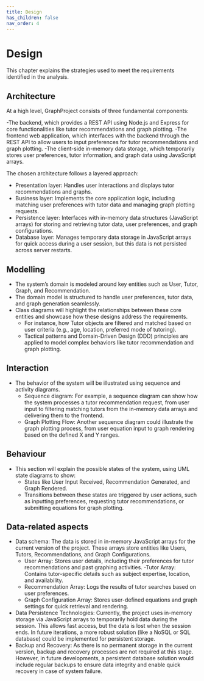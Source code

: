 ```yaml
---
title: Design
has_children: false
nav_order: 4
---
```


# Design

This chapter explains the strategies used to meet the requirements identified in the analysis.

## Architecture

At a high level, GraphProject consists of three fundamental components:

-The backend, which provides a REST API using Node.js and Express for core functionalities like tutor recommendations and graph plotting.
-The frontend web application, which interfaces with the backend through the REST API to allow users to input preferences for tutor recommendations and graph plotting.
-The client-side in-memory data storage, which temporarily stores user preferences, tutor information, and graph data using JavaScript arrays.

The chosen architecture follows a layered approach:

- Presentation layer: Handles user interactions and displays tutor recommendations and graphs.
- Business layer: Implements the core application logic, including matching user preferences with tutor data and managing graph plotting requests.
- Persistence layer:  Interfaces with in-memory data structures (JavaScript arrays) for storing and retrieving tutor data, user preferences, and graph configurations.
- Database layer: Manages temporary data storage in JavaScript arrays for quick access during a user session, but this data is not persisted across server restarts.
  
## Modelling

- The system’s domain is modeled around key entities such as User, Tutor, Graph, and Recommendation.
- The domain model is structured to handle user preferences, tutor data, and graph generation seamlessly.
- Class diagrams will highlight the relationships between these core entities and showcase how these designs address the requirements.
    - For instance, how Tutor objects are filtered and matched based on user criteria (e.g., age, location, preferred mode of tutoring).
    - Tactical patterns and Domain-Driven Design (DDD) principles are applied to model complex behaviors like tutor recommendation and graph plotting.
      
## Interaction

- The behavior of the system will be illustrated using sequence and activity diagrams.
    - Sequence diagram: For example, a sequence diagram can show how the system processes a tutor recommendation request, from user input to filtering matching tutors from the in-memory data arrays and delivering them to the frontend.
    - Graph Plotting Flow: Another sequence diagram could illustrate the graph plotting process, from user equation input to graph rendering based on the defined X and Y ranges.
## Behaviour

- This section will explain the possible states of the system, using UML state diagrams to show:
    - States like User Input Received, Recommendation Generated, and Graph Rendered.
    - Transitions between these states are triggered by user actions, such as inputting preferences, requesting tutor recommendations, or submitting equations for graph plotting.
      
## Data-related aspects

- Data schema: The data is stored in in-memory JavaScript arrays for the current version of the project. These arrays store entities like Users, Tutors, Recommendations, and Graph Configurations.
    - User Array: Stores user details, including their preferences for tutor recommendations and past graphing activities.
    -Tutor Array: Contains tutor-specific details such as subject expertise, location, and availability.
    - Recommendation Array: Logs the results of tutor searches based on user preferences.
    - Graph Configuration Array: Stores user-defined equations and graph settings for quick retrieval and rendering.
- Data Persistence Technologies: Currently, the project uses in-memory storage via JavaScript arrays to temporarily hold data during the session. This allows fast access, but the data is lost when the session ends. In future iterations, a more robust solution (like a NoSQL or SQL database) could be implemented for persistent storage.
- Backup and Recovery: As there is no permanent storage in the current version, backup and recovery processes are not required at this stage. However, in future developments, a persistent database solution would include regular backups to ensure data integrity and enable quick recovery in case of system failure.
